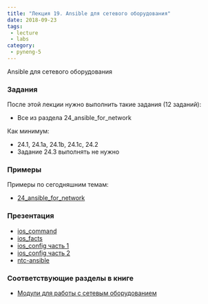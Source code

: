 ```yaml
---
title: "Лекция 19. Ansible для сетевого оборудования"
date: 2018-09-23
tags:
 - lecture
 - labs
category:
 - pyneng-5
---
```


Ansible для сетевого оборудования

### Задания

После этой лекции нужно выполнить такие задания (12 заданий):

* Все из раздела 24_ansible_for_network

Как минимум:

* 24.1, 24.1a, 24.1b, 24.1c, 24.2
* Задание 24.3 выполнять не нужно

### Примеры

Примеры по сегодняшним темам:

* [24_ansible_for_network](https://github.com/pyneng/pyneng-online-jun-oct-2018/tree/master/examples/24_ansible_for_network)

### Презентация

* [ios_command](https://gitpitch.com/natenka/pyneng-slides/py3-ansible-2.5-ios-command)
* [ios_facts](https://gitpitch.com/natenka/pyneng-slides/py3-ansible-2.5-ios-facts#/)
* [ios_config часть 1](https://gitpitch.com/natenka/pyneng-slides/py3-ansible-2.5-ios-config-part1#/)
* [ios_config часть 2](https://gitpitch.com/natenka/pyneng-slides/py3-ansible-2.5-ios-config-part2#/)
* [ntc-ansible](https://gitpitch.com/natenka/pyneng-slides/py3-ansible-2.5-ntc-ansible#/)

### Соответствующие разделы в книге

* [Модули для работы с сетевым оборудованием](https://natenka.gitbooks.io/pyneng/content/book/24_ansible_for_network/)


